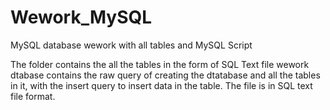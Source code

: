 # Wework_MySQL
MySQL database wework with all tables and MySQL Script  

The folder contains the all the tables in the form of SQL Text file wework dtabase contains the raw query of creating the dtatabase and all the tables in it, with the insert query to insert data in the table. The file is in SQL text file format.
